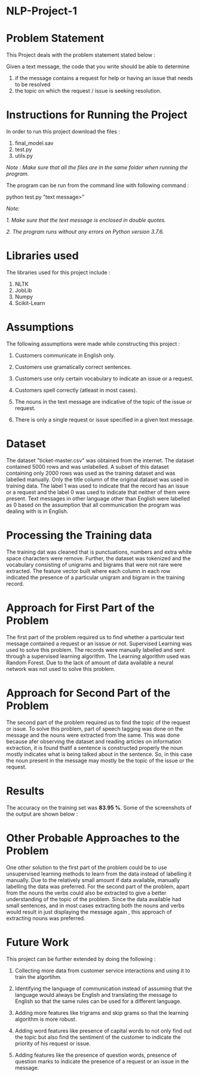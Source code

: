 # NLP-Project-1
# Problem Statement

This Project deals with the problem statement stated below :

Given a text message, the code that you write should be able to determine 
1. if the message contains a request for help or having an issue that needs to be resolved 
2. the topic on which the request / issue is seeking resolution.

# Instructions for Running the Project

In order to run this project download the files :
1. final_model.sav
2. test.py
3. utils.py

*Note : Make sure that all the files are in the same folder when running the program.*

The program can be run from the command line with following command :

python test.py "text message>"

*Note:* 

*1. Make sure that the text message is enclosed in double quotes.*

*2. The program runs without any errors on Python version 3.7.6.*

# Libraries used
The libraries used for this project include :
1. NLTK
2. JobLib
3. Numpy
4. Scikit-Learn

# Assumptions
The following assumptions were made while constructing this project :

1. Customers communicate in English only.

2. Customers use gramatically correct sentences.

3. Customers use only certain vocabulary to indicate an issue or a request.

4. Customers spell correctly (atleast in most cases).

5. The nouns in the text message are indicative of the topic of the issue or request.

6. There is only a single request or issue specified in a given text message.

# Dataset

The dataset "ticket-master.csv" was obtained from the internet. The dataset contained 5000 rows and was unlabelled. A subset of this dataset containing only 2000 rows was used as the training dataset and was labelled manually. Only the title column of the original dataset was used in training data. The label 1 was used to indicate that the record has an issue or a request and the label 0 was used to indicate that neither of them were present. Text messages in other language other than English were labelled as 0 based on the assumption that all communication the program was dealing with is in English.

# Processing the Training data

The training dat was cleaned that is punctuations, numbers and extra white space characters were remove. Further, the dataset was tokenized and the vocabulary consisting of unigrams and bigrams that were not rare were extracted. The feature vector built where each column in each row indicated the presence of a particular unigram and bigram in the training record.

# Approach for First Part of the Problem

The first part of the problem required us to find whether a particular text message contained a request or an isssue or not. Supervised Learning was used to solve this problem. The records were manually labelled and sent through a supervised learning algorithm. The Learning algorithm used was Random Forest. Due to the lack of amount of data available a neural network was not used to solve this problem.

# Approach for Second Part of the Problem

The second part of the problem required us to find the topic of the request or issue. To solve this problem, part of speech tagging was done on the message and the nouns were extracted from the same. This was done because afer observing the dataset and reading articles on information extraction, it is found thatif a sentence is constructed properly the  noun mostly indicates what is being talked about in the sentence. So, in this case the noun present in the message may mostly be the topic of the issue or the request.

# Results
The accuracy on the training set was **83.95 %**. Some of the screenshots of the output are shown below :

# Other Probable Approaches to the Problem

One other solution to the first part of the problem could be to use unsupervised learning methods to learn from the data instead of labelling it manually. Due to the relatively small amount if data available, manually labelling the data was preferred. For the second part of the problem, apart from the nouns the verbs could also be extracted to give a better understanding of the topic of the problem. Since the data available had small sentences, and in most cases extracting both the nouns and verbs would result in just displaying the message again , this approach of extracting nouns was preferred.

# Future Work 

This project can be further extended by doing the following :

1. Collecting more data from customer service interactions and using it to train the algortihm.

2. Identifying the language of communication instead of assuming that the language would always be English and translating the message to English so that the same rules can be used for a different language.

3. Adding more features like trigrams and skip grams so that the learning algorithm is more robust.

4. Adding word features like presence of capital words to not only find out the topic but also find the sentiment of the customer to indicate the priority of his request or issue.

5. Adding features like the presence of question words, presence of question marks to indicate the presence of a request or an issue in the message.
